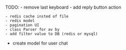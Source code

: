 

TODO: 
    - remove last keyboard 
    - add reply button action

    
    - redis cache insted of file  
    - redis model 
    - pagination UI 
    - class Parser for av by 
    - add filter value to DB (redis or mysql)


- create model for user chat 

